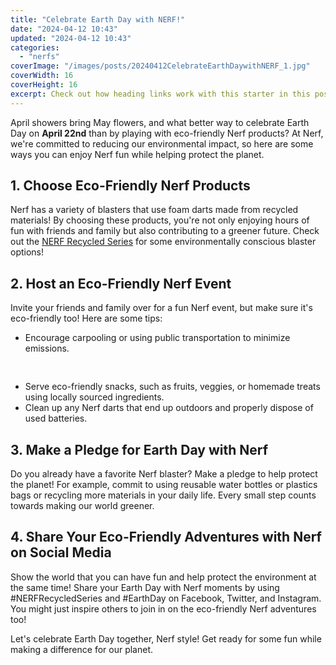 ```yaml
---
title: "Celebrate Earth Day with NERF!"
date: "2024-04-12 10:43"
updated: "2024-04-12 10:43"
categories:
  - "nerfs"
coverImage: "/images/posts/20240412CelebrateEarthDaywithNERF_1.jpg"
coverWidth: 16
coverHeight: 16
excerpt: Check out how heading links work with this starter in this post.
---
```


<script>
  import { base } from '$app/paths';
</script>


April showers bring May flowers, and what better way to celebrate Earth Day on **April 22nd** than by playing with eco-friendly Nerf products? At Nerf, we're committed to reducing our environmental impact, so here are some ways you can enjoy Nerf fun while helping protect the planet.

## 1. Choose Eco-Friendly Nerf Products

Nerf has a variety of blasters that use foam darts made from recycled materials! By choosing these products, you're not only enjoying hours of fun with friends and family but also contributing to a greener future. Check out the [NERF Recycled Series](https://www.hasbro.com/en-us/brand-az/nerf/product/foam-dart-blasters) for some environmentally conscious blaster options!

## 2. Host an Eco-Friendly Nerf Event

Invite your friends and family over for a fun Nerf event, but make sure it's eco-friendly too! Here are some tips:
* Encourage carpooling or using public transportation to minimize emissions.

<img class="inline object-contain w-full my-4" src="{base}/images/posts/20240412CelebrateEarthDaywithNERF_2.jpg" alt="" style="aspect-ratio: 16 / 16;" width="16" height="16">

* Serve eco-friendly snacks, such as fruits, veggies, or homemade treats using locally sourced ingredients.
* Clean up any Nerf darts that end up outdoors and properly dispose of used batteries.

## 3. Make a Pledge for Earth Day with Nerf

Do you already have a favorite Nerf blaster? Make a pledge to help protect the planet! For example, commit to using reusable water bottles or plastics bags or recycling more materials in your daily life. Every small step counts towards making our world greener.

## 4. Share Your Eco-Friendly Adventures with Nerf on Social Media

Show the world that you can have fun and help protect the environment at the same time! Share your Earth Day with Nerf moments by using #NERFRecycledSeries and #EarthDay on Facebook, Twitter, and Instagram. You might just inspire others to join in on the eco-friendly Nerf adventures too!

Let's celebrate Earth Day together, Nerf style! Get ready for some fun while making a difference for our planet.